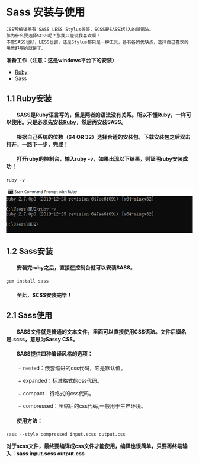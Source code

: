 # Sass 安装与使用
```
CSS预编译器有 SASS LESS Stylus等等，SCSS是SASS3引入的新语法。
那为什么要选择SCSS呢？那我只能说我喜欢啊！
不管SASS也好，LESS也罢，还是Stylus都只是一种工具，各有各的优缺点，选择自己喜欢的用着舒服的就是了。
```
**准备工作（注意：这是windows平台下的安装）**
+ [Ruby](https://rubyinstaller.org/downloads/)
+ Sass
## 1.1 Ruby安装
#### &emsp;&emsp;SASS是Ruby语言写的，但是两者的语法没有关系。所以不懂Ruby，一样可以使用。只是必须先安装[Ruby](https://rubyinstaller.org/downloads/)，然后再安装SASS。
#### &emsp;&emsp;根据自己系统的位数（64 OR 32）选择合适的安装包，下载安装包之后双击打开，一路下一步，完成！
#### &emsp;&emsp;打开ruby的控制台，输入ruby -v，如果出现以下结果，则证明ruby安装成功！
```
ruby -v
```
![证明ruby安装成功](images/20200116142641.png)
## 1.2 Sass安装
#### &emsp;&emsp;安装完ruby之后，直接在控制台就可以安装SASS。
```
gem install sass
```
#### &emsp;&emsp;至此，SCSS安装完毕！
## 2.1 Sass使用
#### &emsp;&emsp;SASS文件就是普通的文本文件，里面可以直接使用CSS语法。文件后缀名是.scss，意思为Sassy CSS。
#### &emsp;&emsp;SASS提供四种编译风格的选项：
&emsp;&emsp; + nested：嵌套缩进的css代码，它是默认值。

&emsp;&emsp; + expanded：标准格式的css代码。

&emsp;&emsp; + compact：行格式的css代码。

&emsp;&emsp; + compressed：压缩后的css代码,一般用于生产环境。
#### &emsp;&emsp;使用方法：
```
sass --style compressed input.scss output.css
```
**对于scss文件，最终要编译成css文件才能使用，编译也很简单，只要再终端输入：sass input.scss output.css**
